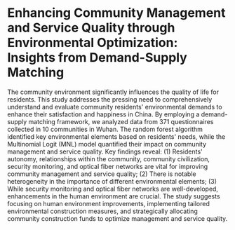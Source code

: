 # Enhancing Community Management and Service Quality through Environmental Optimization: Insights from Demand-Supply Matching

The community environment significantly influences the quality of life for residents. This study addresses the pressing need to comprehensively understand and evaluate community residents' environmental demands to enhance their satisfaction and happiness in China. By employing a demand-supply matching framework, we analyzed data from 371 questionnaires collected in 10 communities in Wuhan. The random forest algorithm identified key environmental elements based on residents' needs, while the Multinomial Logit (MNL) model quantified their impact on community management and service quality. Key findings reveal: (1) Residents' autonomy, relationships within the community, community civilization, security monitoring, and optical fiber networks are vital for improving community management and service quality; (2) There is notable heterogeneity in the importance of different environmental elements; (3) While security monitoring and optical fiber networks are well-developed, enhancements in the human environment are crucial. The study suggests focusing on human environment improvements, implementing tailored environmental construction measures, and strategically allocating community construction funds to optimize management and service quality.
